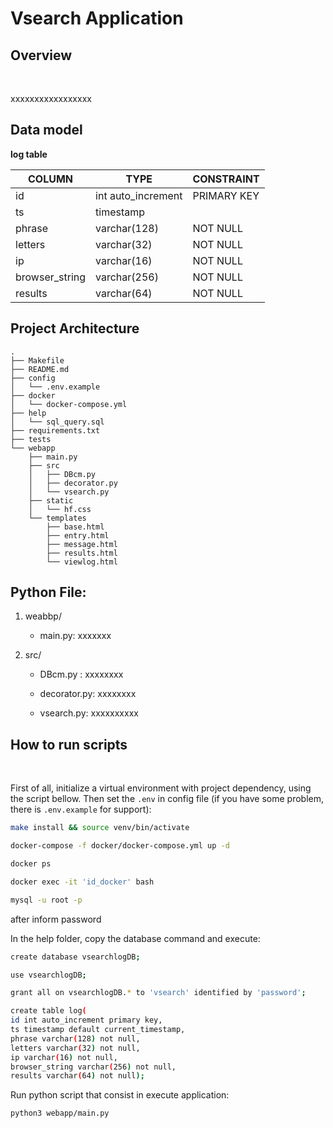 # Vsearch Application

## Overview
<br>

xxxxxxxxxxxxxxxxx

## Data model

**log table**

| COLUMN  		| TYPE  	| CONSTRAINT  	|
|	---			|	---		|	---			|	
| id |  int auto_increment  	|   PRIMARY KEY	| 
|ts		|  timestamp	|   	| 
|phrase		|  varchar(128)		|   NOT NULL	| 
|letters			|  varchar(32) 	|   	 NOT NULL		| 
|ip		|  varchar(16)	|  NOT NULL  			| 
|browser_string		|  varchar(256)	|  NOT NULL  			| 
|results		|  varchar(64)		|  NOT NULL  			| 


## Project Architecture
```
.
├── Makefile
├── README.md
├── config
│   └── .env.example
├── docker
│   └── docker-compose.yml
├── help
│   └── sql_query.sql
├── requirements.txt
├── tests
└── webapp
    ├── main.py
    ├── src
    │   ├── DBcm.py
    │   ├── decorator.py
    │   └── vsearch.py
    ├── static
    │   └── hf.css
    └── templates
        ├── base.html
        ├── entry.html
        ├── message.html
        ├── results.html
        └── viewlog.html
```

## Python File:

1. weabbp/
	- main.py: xxxxxxx

2. src/ 
	- DBcm.py : xxxxxxxx

	- decorator.py: xxxxxxxx

	- vsearch.py: xxxxxxxxxx 

## How to run scripts
<br>

First of all, initialize a virtual environment with project dependency, using the script bellow.
Then set the `.env` in config file (if you have some problem, there is `.env.example` for support):

``` bash
make install && source venv/bin/activate
```

``` bash
docker-compose -f docker/docker-compose.yml up -d 
```

``` bash
docker ps
```

``` bash
docker exec -it 'id_docker' bash
```

``` bash
mysql -u root -p 
```
after inform password


In the help folder, copy the database command and execute:
``` bash
create database vsearchlogDB;
```

```bash
use vsearchlogDB;
```

``` bash 
grant all on vsearchlogDB.* to 'vsearch' identified by 'password';
```

```bash
create table log(
id int auto_increment primary key,
ts timestamp default current_timestamp,
phrase varchar(128) not null,
letters varchar(32) not null,
ip varchar(16) not null,
browser_string varchar(256) not null,
results varchar(64) not null);
```

Run python script that consist in execute application:
``` bash
python3 webapp/main.py
```
